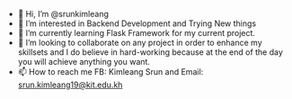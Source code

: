 - 👋 Hi, I’m @srunkimleang
- 👀 I’m interested in Backend Development and Trying New things
- 🌱 I’m currently learning Flask Framework for my current project.
- 💞️ I’m looking to collaborate on any project in order to enhance my skillsets
and I do believe in hard-working because at the end of the day you will achieve anything you want.
- 📫 How to reach me FB: Kimleang Srun and Email: srun.kimleang19@kit.edu.kh

<!---
srunkimleang/srunkimleang is a ✨ special ✨ repository because its `README.md` (this file) appears on your GitHub profile.
You can click the Preview link to take a look at your changes.
--->
